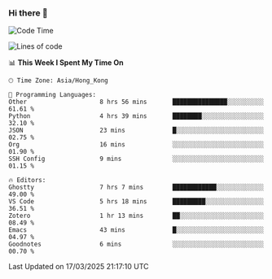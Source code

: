 ### Hi there 👋

<!--
**nicehiro/nicehiro** is a ✨ _special_ ✨ repository because its `README.md` (this file) appears on your GitHub profile.

Here are some ideas to get you started:

- 🔭 I’m currently working on ...
- 🌱 I’m currently learning ...
- 👯 I’m looking to collaborate on ...
- 🤔 I’m looking for help with ...
- 💬 Ask me about ...
- 📫 How to reach me: ...
- 😄 Pronouns: ...
- ⚡ Fun fact: ...
-->

<!--START_SECTION:waka-->
![Code Time](http://img.shields.io/badge/Code%20Time-367%20hrs%2012%20mins-blue)

![Lines of code](https://img.shields.io/badge/From%20Hello%20World%20I%27ve%20Written-1.6%20million%20lines%20of%20code-blue)

📊 **This Week I Spent My Time On** 

```text
🕑︎ Time Zone: Asia/Hong_Kong

💬 Programming Languages: 
Other                    8 hrs 56 mins       ███████████████░░░░░░░░░░   61.61 % 
Python                   4 hrs 39 mins       ████████░░░░░░░░░░░░░░░░░   32.10 % 
JSON                     23 mins             █░░░░░░░░░░░░░░░░░░░░░░░░   02.75 % 
Org                      16 mins             ░░░░░░░░░░░░░░░░░░░░░░░░░   01.90 % 
SSH Config               9 mins              ░░░░░░░░░░░░░░░░░░░░░░░░░   01.15 % 

🔥 Editors: 
Ghostty                  7 hrs 7 mins        ████████████░░░░░░░░░░░░░   49.00 % 
VS Code                  5 hrs 18 mins       █████████░░░░░░░░░░░░░░░░   36.51 % 
Zotero                   1 hr 13 mins        ██░░░░░░░░░░░░░░░░░░░░░░░   08.49 % 
Emacs                    43 mins             █░░░░░░░░░░░░░░░░░░░░░░░░   04.97 % 
Goodnotes                6 mins              ░░░░░░░░░░░░░░░░░░░░░░░░░   00.70 % 
```


 Last Updated on 17/03/2025 21:17:10 UTC
<!--END_SECTION:waka-->
